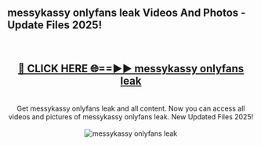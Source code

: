 <h2>messykassy onlyfans leak Videos And Photos - Update Files 2025!</h2>
<br>
<div align="center">
<h2><a href="https://top-ai-tools.click/QrbHav" rel="nofollow">🔴 CLICK HERE 🌐==►► messykassy onlyfans leak</a></h2>
<br>
Get messykassy onlyfans leak and all content. Now you can access all videos and pictures of messykassy onlyfans leak. New Updated Files 2025!
<br>
<br>
<a href="https://top-ai-tools.click/QrbHav" rel="nofollow" data-target="animated-image.originalLink"><img src="https://i.ibb.co.com/WyWwxjT/player-gif2.gif" alt="messykassy onlyfans leak" style="max-width: 100%; display: inline-block;" data-target="animated-image.originalImage"></a>
</div>
<br>